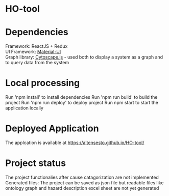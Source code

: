 # HO-tool

# Dependencies 
Framework: ReactJS + Redux\
UI Framework: [Material-UI](https://material-ui.com/)\
Graph library: [Cytoscape.js](https://js.cytoscape.org/) - used both to display a system as a graph and to query data from the system

# Local processing
Run 'npm install' to install dependencies
Run 'npm run build' to build the project
Run 'npm run deploy' to deploy project
Run npm start to start the application locally


# Deployed Application
The applcation is available at https://altensesto.github.io/HO-tool/

# Project status
The project functionalies after cause catagorization are not implemented
Generated files: The project can be saved as json file but readable files like ontology graph and hazard description excel sheet are not yet generated


